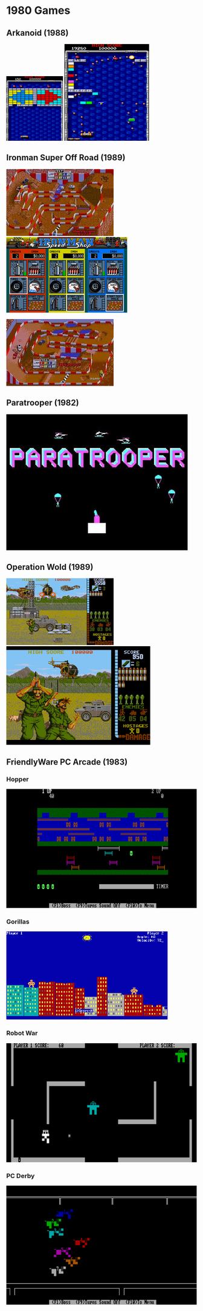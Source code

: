 1980 Games
==========

Arkanoid (1988)
---------------

![Arkanoid - First level I think](ARK2%20-%20Arkanoid%20(1988)/ARK2%20-%20Arkanoid.png)
![The usual chaos](ARK2%20-%20Arkanoid%20(1988)/ARK2%20-%20Arkanoid%202.png)



Ironman Super Off Road (1989)
-----------------------------

![](IRONMAN%20-%20Ironman%20Super%20Off%20Road%20(1989)/IRONMAN.jpg)
![](IRONMAN%20-%20Ironman%20Super%20Off%20Road%20(1989)/IRONMAN2.gif)
<!-- ![](IRONMAN%20-%20Ironman%20Super%20Off%20Road%20(1989)/IRONMAN3.png) -->
![](IRONMAN%20-%20Ironman%20Super%20Off%20Road%20(1989)/IRONMAN4.jpg)



Paratrooper (1982)
------------------

<!-- ![](Paratrooper%20(1982)/PARATROO%20-%20Paratrooper%201982.jpg) -->
![](Paratrooper%20(1982)/PARATROO%20-%20Paratrooper2.jpg)
<!-- ![](Paratrooper%20(1982)/PARATROO%20-%20Paratrooper3.gif) -->




Operation Wold (1989)
---------------------

![](WOLF%20-%20Operation%20Wolf%20(1989)/WOLF%20-%20Operation%20Wolf.jpg)
![](WOLF%20-%20Operation%20Wolf%20(1989)/WOLF%20-%20Operation%20Wolf2.png)
<!-- ![](WOLF%20-%20Operation%20Wolf%20(1989)/WOLF%20-%20Operation%20Wolf3.jpg) -->



FriendlyWare PC Arcade (1983)
-----------------------------

### Hopper

![](SPEL-1%20-%20FriendlyWare%20PC%20Arcade%20(1983)/SPEL-1%20-%20Hopper.png)


### Gorillas

![](SPEL-1%20-%20FriendlyWare%20PC%20Arcade%20(1983)/SPEL-1%20-%20Gorillas.png)


### Robot War

![](SPEL-1%20-%20FriendlyWare%20PC%20Arcade%20(1983)/SPEL-1%20-%20Robot%20War.png)


### PC Derby

![](SPEL-1%20-%20FriendlyWare%20PC%20Arcade%20(1983)/SPEL-1%20-%20PC%20Derby.png)
